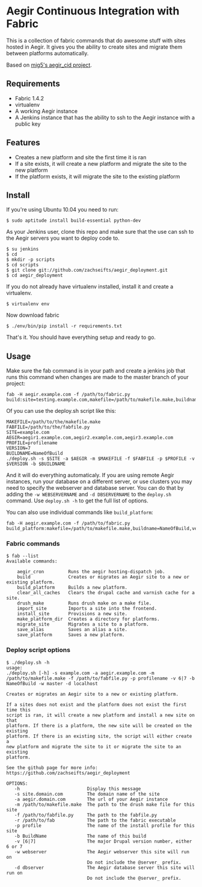 # Aegir Continuous Integration with Fabric

This is a collection of fabric commands that do awesome stuff with sites 
hosted in Aegir. It gives you the ability to create sites and migrate them
between platforms automatically.

Based on [mig5's aegir\_cid project](https://github.com/mig5/aegir_cid).

## Requirements

 - Fabric 1.4.2
 - virtualenv
 - A working Aegir instance
 - A Jenkins instance that has the ability to ssh to the Aegir instance with a public key

## Features

 - Creates a new platform and site the first time it is ran
 - If a site exists, it will create a new platform and migrate the site
   to the new platform
 - If the platform exists, it will migrate the site to the existing platform

## Install

If you're using Ubuntu 10.04 you need to run:

    $ sudo aptitude install build-essential python-dev

As your Jenkins user, clone this repo and make sure that the use can ssh to the
Aegir servers you want to deploy code to.

    $ su jenkins
    $ cd 
    $ mkdir -p scripts
    $ cd scripts
    $ git clone git://github.com/zachseifts/aegir_deployment.git
    $ cd aegir_deployment

If you do not already have virtualenv installed, install it and create a virtualenv.

    $ virtualenv env

Now download fabric

    $ ./env/bin/pip install -r requirements.txt

That's it. You should have everything setup and ready to go.

## Usage

Make sure the fab command is in your path and create a jenkins job that runs
this command when changes are made to the master branch of your project:

    fab -H aegir.example.com -f /path/to/fabric.py build:site=testing.example.com,makefile=/path/to/makefile.make,buildname=NameOfBuild,webserver=master,dbserver=localhost,profile=ProfileName,version=7
 
Of you can use the deploy.sh script like this:

    MAKEFILE=/path/to/the/makefile.make
    FABFILE=/path/to/the/fabfile.py
    SITE=example.com
    AEGIR=aegir1.example.com,aegir2.example.com,aegir3.example.com
    PROFILE=profilename
    VERSION=7
    BUILDNAME=NameOfBuild
    ./deploy.sh -s $SITE -a $AEGIR -m $MAKEFILE -f $FABFILE -p $PROFILE -v $VERSION -b $BUILDNAME

And it will do everything automaticaly. If you are using remote Aegir
instances, run your database on a different server, or use clusters you
may need to specify the webserver and database server. You can do that by
adding the `-w WEBSERVERNAME` and `-d DBSERVERNAME` to the `deploy.sh`
command. Use `deploy.sh -h` to get the full list of options.

You can also use individual commands like `build_platform`:

    fab -H aegir.example.com -f /path/to/fabric.py build_platform:makefile=/path/to/makefile.make,buildname=NameOfBuild,version=7

### Fabric commands

    $ fab --list
    Available commands:

        aegir_cron         Runs the aegir hosting-dispatch job.
        build              Creates or migrates an Aegir site to a new or existing platform.
        build_platform     Builds a new platform.
        clear_all_caches   Clears the drupal cache and varnish cache for a site.
        drush_make         Runs drush make on a make file.
        import_site        Imports a site into the frontend.
        install_site       Provisions a new site.
        make_platform_dir  Creates a directory for platforms.
        migrate_site       Migrates a site to a platform.
        save_alias         Saves an alias a site.
        save_platform      Saves a new platform.

### Deploy script options

    $ ./deploy.sh -h
    usage:
    ./deploy.sh [-h] -s example.com -a aegir.example.com -m /path/to/makefile.make -f /path/to/fabfile.py -p profilename -v 6|7 -b NameOfBuild -w master -d localhost

    Creates or migrates an Aegir site to a new or existing platform.

    If a sites does not exist and the platform does not exist the first time this
    script is ran, it will create a new platform and install a new site on that
    platform. If there is a platform, the new site will be created on the existing
    platform. If there is an existing site, the script will either create a
    new platform and migrate the site to it or migrate the site to an existing
    platform.

    See the github page for more info: https://github.com/zachseifts/aegir_deployment

    OPTIONS:
       -h                         Display this message
       -s site.domain.com         The domain name of the site
       -a aegir.domain.com        The url of your Aegir instance
       -m /path/to/makefile.make  The path to the drush make file for this site
       -f /path/to/fabfile.py     The path to the fabfile.py
       -r /path/to/fab            The path to the fabric executable
       -p profile                 The name of the install profile for this site
       -b BuildName               The name of this build
       -v [6|7]                   The major Drupal version number, either 6 or 7
       -w webserver               The Aegir webserver this site will run on
                                  Do not include the @server_ prefix.
       -d dbserver                The Aegir database server this site will run on
                                  Do not include the @server_ prefix.


